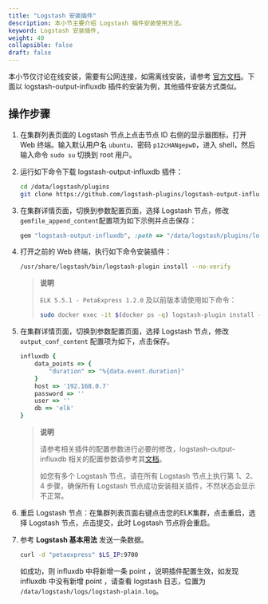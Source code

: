 ```yaml
---
title: "Logstash 安装插件"
description: 本小节主要介绍 Logstash 插件安装使用方法。
keyword: Logstash 安装插件,
weight: 40
collapsible: false
draft: false
---
```


本小节仅讨论在线安装，需要有公网连接，如需离线安装，请参考 [官方文档](https://www.elastic.co/guide/en/logstash/master/offline-plugins.html)。下面以 logstash-output-influxdb 插件的安装为例，其他插件安装方式类似。

## 操作步骤

1. 在集群列表页面的 Logstash 节点上点击节点 ID 右侧的显示器图标，打开 Web 终端。输入默认用户名 `ubuntu`、密码 `p12cHANgepwD`，进入 shell，然后输入命令 `sudo su` 切换到 root 用户。

2. 运行如下命令下载 logstash-output-influxdb 插件：

   ```bash
   cd /data/logstash/plugins
   git clone https://github.com/logstash-plugins/logstash-output-influxdb.git
   ```

3. 在集群详情页面，切换到参数配置页面，选择 Logstash 节点，修改`gemfile_append_content`配置项为如下示例并点击保存：

   ```ruby
   gem "logstash-output-influxdb", :path => "/data/logstash/plugins/logstash-output-influxdb"
   ```

4. 打开之前的 Web 终端，执行如下命令安装插件：

   ```bash
   /usr/share/logstash/bin/logstash-plugin install --no-verify
   ```

   > **说明**
   >
   > `ELK 5.5.1 - PetaExpress 1.2.0` 及以前版本请使用如下命令：
   >
   > ```bash
   > sudo docker exec -it $(docker ps -q) logstash-plugin install --no-verify
   > ```

5. 在集群详情页面，切换到参数配置页面，选择 Logstash 节点，修改 `output_conf_content` 配置项为如下，点击保存。

   ```ruby
   influxdb {
       data_points => {
           "duration" => "%{data.event.duration}"
       }
       host => '192.168.0.7'
       password => ''
       user => ''
       db => 'elk'
   }
   ```

   > **说明**
   >
   > 请参考相关插件的配置参数进行必要的修改，logstash-output-influxdb 相关的配置参数请参考其[文档](https://www.elastic.co/guide/en/logstash/5.5/plugins-outputs-influxdb.html)。
   >
   > 如您有多个 Logstash 节点，请在所有 Logstash 节点上执行第 1、2、4 步骤，确保所有 Logstash 节点成功安装相关插件，不然状态会显示不正常。

6. 重启 Logstash 节点：在集群列表页面右键点击您的ELK集群，点击重启，选择 Logstash 节点，点击提交，此时 Logstash 节点将会重启。

7. 参考 **Logstash 基本用法** 发送一条数据。

   ```bash
   curl -d "petaexpress" $LS_IP:9700
   ```

   如成功，则 influxdb 中将新增一条 point ，说明插件配置生效，如发现 influxdb 中没有新增 point ，请查看 logstash 日志，位置为 `/data/logstash/logs/logstash-plain.log`。
